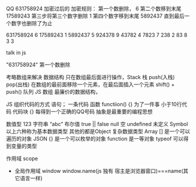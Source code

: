 QQ 631758924 加密过后的
加密规则：
第一个数删除，          6
第二个数移到末尾        17589243
第三步将第三个数字删除   1
第四个数字移到末尾      5892437
直到最后一个数字也删除了为止

631758924       6
17589243        1
5892437         5
924378          9
43782           4
7823            7
238             2
83              8
3               3

talk in js

"631758924" 第一个数删除

考略数组来解决 数据结构
只在数组最后面进行操作，Stack 栈 push(入栈) pop(出栈)
在数组的最前面移除一个元素，在最后面插入一个元素 shift() + push()  队列
JS 数组 最廉价的数据结构，

JS 组织代码的方式
语句； 一条代码
函数 functiion() {} 为了一件事 小于10行代码
代码块 {}   每得到一个正确的QQ号码
抽象是最重要的编程思想     

数值型 123
字符串 “abc”
布尔值 true || false
null 空
undefined 未定义
Symbol
以上六种称为基本数据类型
其他的都是Object 复杂数据类型
Array [] 是一个可以遍历的对象
JSON {} 是一个可以枚举的对象
function    是一等对象
typeof 可以得到变量的类型

作用域 scope
- 全局作用域 window
window.name(js 独有 宿主是浏览器窗口)===name(其它语言一样)